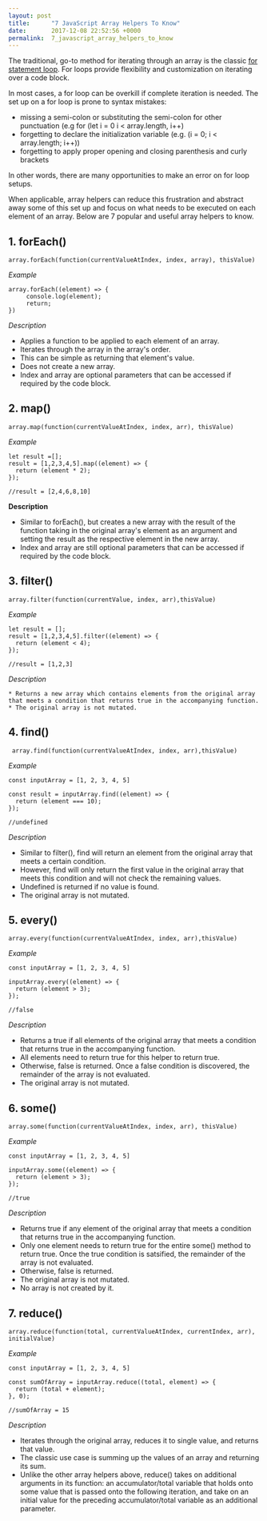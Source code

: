 ```yaml
---
layout: post
title:      "7 JavaScript Array Helpers To Know"
date:       2017-12-08 22:52:56 +0000
permalink:  7_javascript_array_helpers_to_know
---
```


The traditional, go-to method for iterating through an array is the classic [for statement loop](https://developer.mozilla.org/en-US/docs/Web/JavaScript/Reference/Statements/for).  For loops provide flexibility and customization on iterating over a code block.

In most cases, a for loop can be overkill if complete iteration is needed.  The set up on a for loop is prone to syntax mistakes:

* missing a semi-colon or substituting the semi-colon for other punctuation (e.g for (let i = 0 i < array.length, i++)
* forgetting to declare the initialization variable (e.g. (i = 0; i < array.length; i++))
* forgetting to apply proper opening and closing parenthesis and curly brackets

In other words, there are many opportunities to make an error on for loop setups.

When applicable, array helpers can reduce this frustration and abstract away some of this set up and focus on what needs to be executed on each element of an array.  Below are 7 popular and useful array helpers to know.

## 1. forEach()

`array.forEach(function(currentValueAtIndex, index, array), thisValue)`

*Example*

```
array.forEach((element) => {
     console.log(element);
     return;
})
```

*Description*

* Applies a function to be applied to each element of an array.
* Iterates through the array in the array's order.
* This can be simple as returning that element's value.
* Does not create a new array.
* Index and array are optional parameters that can be accessed if required by the code block.

## 2. map()

`array.map(function(currentValueAtIndex, index, arr), thisValue)`

*Example*

```
let result =[];
result = [1,2,3,4,5].map((element) => {
  return (element * 2);
});

//result = [2,4,6,8,10]
```

**Description**

* Similar to forEach(), but creates a new array with the result of the function taking in the original array's element as an argument and setting the result as the respective element in the new array.
* Index and array are still optional parameters that can be accessed if required by the code block.

## 3. filter()

`array.filter(function(currentValue, index, arr),thisValue)`

*Example*

```
let result = [];
result = [1,2,3,4,5].filter((element) => {
  return (element < 4);
});

//result = [1,2,3]
```

*Description*

```
* Returns a new array which contains elements from the original array that meets a condition that returns true in the accompanying function.
* The original array is not mutated.
```

## 4. find()

` array.find(function(currentValueAtIndex, index, arr),thisValue)`

*Example*

```
const inputArray = [1, 2, 3, 4, 5]

const result = inputArray.find((element) => {
  return (element === 10);
});

//undefined
```

*Description*

* Similar to filter(), find will return an element from the original array that meets a certain condition.
* However, find will only return the first value in the original array that meets this condition and will not check the remaining values.
* Undefined is returned if no value is found.
* The original array is not mutated.

## 5. every()

`array.every(function(currentValueAtIndex, index, arr),thisValue)`

*Example*

```
const inputArray = [1, 2, 3, 4, 5]

inputArray.every((element) => {
  return (element > 3);
});

//false
```

*Description*

* Returns a true if all elements of the original array that meets a condition that returns true in the accompanying function.
* All elements need to return true for this helper to return true.
* Otherwise, false is returned.  Once a false condition is discovered, the remainder of the array is not evaluated.
* The original array is not mutated.

## 6. some()

`array.some(function(currentValueAtIndex, index, arr), thisValue)`

*Example*

```
const inputArray = [1, 2, 3, 4, 5]

inputArray.some((element) => {
  return (element > 3);
});

//true
```

*Description*

* Returns true if any element of the original array that meets a condition that returns true in the accompanying function.
* Only one element needs to return true for the entire some() method to return true.  Once the true condition is satsified, the remainder of the array is not evaluated.
* Otherwise, false is returned.
* The original array is not mutated.
* No array is not created by it.

## 7. reduce()

`array.reduce(function(total, currentValueAtIndex, currentIndex, arr), initialValue)`

*Example*

```
const inputArray = [1, 2, 3, 4, 5]

const sumOfArray = inputArray.reduce((total, element) => {
  return (total + element);
}, 0);

//sumOfArray = 15
```

*Description*

* Iterates through the original array, reduces it to single value, and returns that value.
* The classic use case is summing up the values of an array and returning its sum.
* Unlike the other array helpers above, reduce() takes on additional arguments in its function: an accumulator/total variable that holds onto some value that is passed onto the following iteration, and take on an initial value for the preceding accumulator/total variable as an additional parameter.
